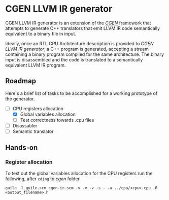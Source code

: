 # CGEN LLVM IR generator

CGEN LLVM IR generator is an extension of the [*CGEN*][1] framework that attempts to generate C++ translators that emit LLVM IR code semantically equivalent to a binary file in input.

Ideally, once an RTL CPU Architecture description is provided to *CGEN LLVM IR generator*, a C++ program is generated, accepting a stream containing a binary program compiled for the same architecture. The binary input is disassembled and the code is translated to a semantically equivalent LLVM IR program.

## Roadmap
Here's a brief list of tasks to be accomplished for a working prototype of the generator.

- [ ] CPU registers allocation
	- [x] Global variables allocation
	- [ ] Test correctness towards .cpu files
- [ ] Disassabler
- [ ] Semantic translator 

## Hands-on
### Register allocation
To test out the global variables allocation for the CPU registers run the following, after ```cding``` to _cgen_ folder

```
guile -l guile.scm cgen-ir.scm -v -v -v -s . -a ../cpu/<cpu>.cpu -R <output_filename>.h
```

[1]: https://sourceware.org/cgen/